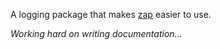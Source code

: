 A logging package that makes [zap](https://github.com/uber-go/zap) easier to use.

*Working hard on writing documentation...*
